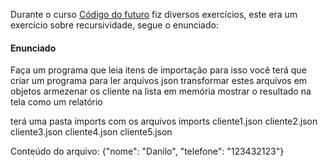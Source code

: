 <p> Durante o curso <a href="https://codigodofuturo.corporate.gama.academy/">Código do futuro</a> fiz diversos exercícios, este era um exercício sobre recursividade, segue o enunciado:</p>
<h4>Enunciado</h4>
Faça um programa que leia itens de importação
para isso você terá que criar um programa para ler arquivos json
transformar estes arquivos em objetos
armezenar os cliente na lista em memória
mostrar o resultado na tela como um relatório


terá uma pasta imports com os arquivos
imports
    cliente1.json
    cliente2.json
    cliente3.json
    cliente4.json
    cliente5.json   

Conteúdo do arquivo:
        {"nome": "Danilo", "telefone": "123432123"}
